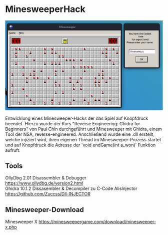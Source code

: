 # MinesweeperHack
<img src="Documents/Minesweeper_Hack.png" alt="QlockToo">

Entwicklung eines Minesweeper-Hacks der das Spiel auf Knopfdruck beendet.
Hierzu wurde der Kurs "Reverse Engineering: Ghidra for Beginners" von Paul Chin durchgeführt und Minesweeper mit Ghidra, einem Tool der NSA, reverse-engineered. 
Anschließend wurde eine .dll erstellt, welche injiziert wird, ihren eigenen Thread im Minesweeper-Prozess startet und auf Knopfdruck die Adresse der 'void endGame(int a_won)' Funktion aufruft.

 Tools
-------------------------------
 OllyDbg 2.01    Disassembler & Debugger    https://www.ollydbg.de/version2.html  
 Ghidra 10.1.2   Dissasembler & Decompiler zu C-Code
 AlisInjector    https://github.com/Zuccss/Dll-INJECTOR 

 Minesweeper-Download
-------------------------------
 Minesweeper X    https://minesweepergame.com/download/minesweeper-x.php
